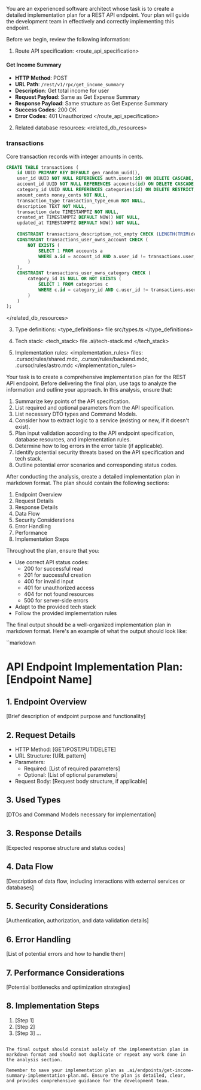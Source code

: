 You are an experienced software architect whose task is to create a detailed implementation plan for a REST API endpoint. Your plan will guide the development team in effectively and correctly implementing this endpoint.

Before we begin, review the following information:

1. Route API specification:
<route_api_specification>
#### Get Income Summary
- **HTTP Method**: POST
- **URL Path**: `/rest/v1/rpc/get_income_summary`
- **Description**: Get total income for user
- **Request Payload**: Same as Get Expense Summary
- **Response Payload**: Same structure as Get Expense Summary
- **Success Codes**: 200 OK
- **Error Codes**: 401 Unauthorized
</route_api_specification>

2. Related database resources:
<related_db_resources>
### transactions
Core transaction records with integer amounts in cents.

```sql
CREATE TABLE transactions (
    id UUID PRIMARY KEY DEFAULT gen_random_uuid(),
    user_id UUID NOT NULL REFERENCES auth.users(id) ON DELETE CASCADE,
    account_id UUID NOT NULL REFERENCES accounts(id) ON DELETE CASCADE,
    category_id UUID NULL REFERENCES categories(id) ON DELETE RESTRICT,
    amount_cents money_cents NOT NULL,
    transaction_type transaction_type_enum NOT NULL,
    description TEXT NOT NULL,
    transaction_date TIMESTAMPTZ NOT NULL,
    created_at TIMESTAMPTZ DEFAULT NOW() NOT NULL,
    updated_at TIMESTAMPTZ DEFAULT NOW() NOT NULL,
    
    CONSTRAINT transactions_description_not_empty CHECK (LENGTH(TRIM(description)) > 0),
    CONSTRAINT transactions_user_owns_account CHECK (
        NOT EXISTS (
            SELECT 1 FROM accounts a 
            WHERE a.id = account_id AND a.user_id != transactions.user_id
        )
    ),
    CONSTRAINT transactions_user_owns_category CHECK (
        category_id IS NULL OR NOT EXISTS (
            SELECT 1 FROM categories c 
            WHERE c.id = category_id AND c.user_id != transactions.user_id
        )
    )
);
```
</related_db_resources>

3. Type definitions:
<type_definitions>
file src/types.ts
</type_definitions>

3. Tech stack:
<tech_stack>
file .ai/tech-stack.md
</tech_stack>

4. Implementation rules:
<implementation_rules>
files: .cursor/rules/shared.mdc, .cursor/rules/backend.mdc, .cursor/rules/astro.mdc
</implementation_rules>

Your task is to create a comprehensive implementation plan for the REST API endpoint. Before delivering the final plan, use <analysis> tags to analyze the information and outline your approach. In this analysis, ensure that:

1. Summarize key points of the API specification.
2. List required and optional parameters from the API specification.
3. List necessary DTO types and Command Models.
4. Consider how to extract logic to a service (existing or new, if it doesn't exist).
5. Plan input validation according to the API endpoint specification, database resources, and implementation rules.
6. Determine how to log errors in the error table (if applicable).
7. Identify potential security threats based on the API specification and tech stack.
8. Outline potential error scenarios and corresponding status codes.

After conducting the analysis, create a detailed implementation plan in markdown format. The plan should contain the following sections:

1. Endpoint Overview
2. Request Details
3. Response Details
4. Data Flow
5. Security Considerations
6. Error Handling
7. Performance
8. Implementation Steps

Throughout the plan, ensure that you:
- Use correct API status codes:
  - 200 for successful read
  - 201 for successful creation
  - 400 for invalid input
  - 401 for unauthorized access
  - 404 for not found resources
  - 500 for server-side errors
- Adapt to the provided tech stack
- Follow the provided implementation rules

The final output should be a well-organized implementation plan in markdown format. Here's an example of what the output should look like:

``markdown
# API Endpoint Implementation Plan: [Endpoint Name]

## 1. Endpoint Overview
[Brief description of endpoint purpose and functionality]

## 2. Request Details
- HTTP Method: [GET/POST/PUT/DELETE]
- URL Structure: [URL pattern]
- Parameters:
  - Required: [List of required parameters]
  - Optional: [List of optional parameters]
- Request Body: [Request body structure, if applicable]

## 3. Used Types
[DTOs and Command Models necessary for implementation]

## 3. Response Details
[Expected response structure and status codes]

## 4. Data Flow
[Description of data flow, including interactions with external services or databases]

## 5. Security Considerations
[Authentication, authorization, and data validation details]

## 6. Error Handling
[List of potential errors and how to handle them]

## 7. Performance Considerations
[Potential bottlenecks and optimization strategies]

## 8. Implementation Steps
1. [Step 1]
2. [Step 2]
3. [Step 3]
...
```

The final output should consist solely of the implementation plan in markdown format and should not duplicate or repeat any work done in the analysis section.

Remember to save your implementation plan as .ai/endpoints/get-income-summary-implementation-plan.md. Ensure the plan is detailed, clear, and provides comprehensive guidance for the development team.